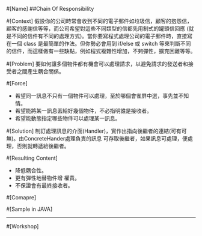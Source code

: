 #[Name]
##Chain Of Responsibility

#[Context]
假設你的公司時常會收到不同的電子郵件如垃圾信，顧客的抱怨信，顧客的感謝信等等，而公司希望對這些不同類型的信都先用制式的罐頭信回應 (就是不同的信件有不同的處理方式)。當你要寫程式處理公司的電子郵件時，直接寫在一個 class 是最簡單的作法。但你勢必會用到 if/else 或 switch 等來判斷不同的信件，而這樣做有一些缺點，例如程式複雜性增加，不夠彈性，擴充困難等等。

#[Problem]
要如何讓多個物件都有機會可以處理請求，以避免請求的發送者和接受者之間產生耦合關係。

#[Force]
* 希望同一訊息不只有一個物件可以處理，至於哪個會雀屏中選，事先並不知情。
* 希望能將某一訊息丟給好幾個物件，不必指明誰是接收者。
* 希望能動態指定哪些物件可以處理某一訊息。

#[Solution]
制訂處理訊息的介面(Handler)，實作出指向後繼者的連結(可有可無)。由ConcreteHander處理負責的訊息 可存取後繼者，如果訊息可處理，便處理，否則就轉遞給後繼者。

#[Resulting Content]
* 降低耦合性。
* 更有彈性地替物件增 權責。
* 不保證會有最終接收者。

#[Comapre]

#[Sample in JAVA]

***
#[Workshop]
